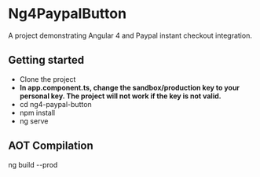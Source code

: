 # Ng4PaypalButton

A project demonstrating Angular 4 and Paypal instant checkout integration.

## Getting started

* Clone the project
* __In app.component.ts, change the sandbox/production key to your personal key. The project will not work if the key is not valid.__
* cd ng4-paypal-button
* npm install
* ng serve

## AOT Compilation

ng build --prod
